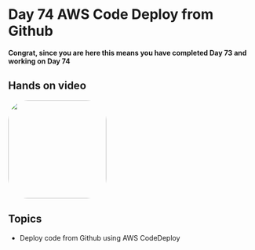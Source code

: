 # Day 74 AWS Code Deploy from Github

**Congrat, since you are here this means you have completed Day 73 and working on Day 74**

## Hands on video
<a href="https://youtu.be/otB1QbY8E9w">
<img src="https://i3.ytimg.com/vi/otB1QbY8E9w/hqdefault.jpg" align="center" width="200" style="border-radius:40px" />
</a>

## Topics
  - Deploy code from Github using AWS CodeDeploy

